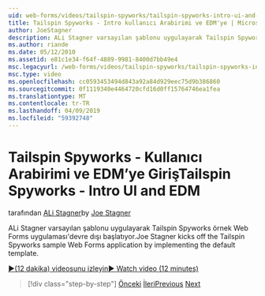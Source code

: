 ```yaml
---
uid: web-forms/videos/tailspin-spyworks/tailspin-spyworks-intro-ui-and-edm
title: Tailspin Spyworks - Intro kullanıcı Arabirimi ve EDM'ye | Microsoft Docs
author: JoeStagner
description: ALi Stagner varsayılan şablonu uygulayarak Tailspin Spyworks örnek Web Forms uygulaması'devre dışı başlatıyor.
ms.author: riande
ms.date: 05/12/2010
ms.assetid: e81c1e34-f64f-4889-9981-8400d7bb49e4
msc.legacyurl: /web-forms/videos/tailspin-spyworks/tailspin-spyworks-intro-ui-and-edm
msc.type: video
ms.openlocfilehash: cc0593453494d843a92a84d929eec75d9b386860
ms.sourcegitcommit: 0f1119340e4464720cfd16d0ff15764746ea1fea
ms.translationtype: MT
ms.contentlocale: tr-TR
ms.lasthandoff: 04/09/2019
ms.locfileid: "59392748"
---
```

# <a name="tailspin-spyworks---intro-ui-and-edm"></a><span data-ttu-id="f425f-103">Tailspin Spyworks - Kullanıcı Arabirimi ve EDM’ye Giriş</span><span class="sxs-lookup"><span data-stu-id="f425f-103">Tailspin Spyworks - Intro UI and EDM</span></span>

<span data-ttu-id="f425f-104">tarafından [ALi Stagner](https://github.com/JoeStagner)</span><span class="sxs-lookup"><span data-stu-id="f425f-104">by [Joe Stagner](https://github.com/JoeStagner)</span></span>

<span data-ttu-id="f425f-105">ALi Stagner varsayılan şablonu uygulayarak Tailspin Spyworks örnek Web Forms uygulaması'devre dışı başlatıyor.</span><span class="sxs-lookup"><span data-stu-id="f425f-105">Joe Stagner kicks off the Tailspin Spyworks sample Web Forms application by implementing the default template.</span></span>

[<span data-ttu-id="f425f-106">&#9654;(12 dakika) videosunu izleyin</span><span class="sxs-lookup"><span data-stu-id="f425f-106">&#9654; Watch video (12 minutes)</span></span>](https://channel9.msdn.com/Blogs/ASP-NET-Site-Videos/tailspin-spyworks-intro-ui-and-edm)

> [!div class="step-by-step"]
> <span data-ttu-id="f425f-107">[Önceki](tailspin-spyworks-implementing-and-using-the-also-purchased-control.md)
> [İleri](tailspin-spyworks-directory-organization.md)</span><span class="sxs-lookup"><span data-stu-id="f425f-107">[Previous](tailspin-spyworks-implementing-and-using-the-also-purchased-control.md)
[Next](tailspin-spyworks-directory-organization.md)</span></span>
